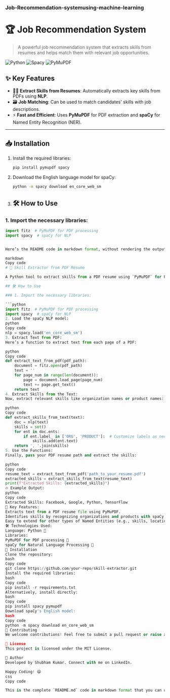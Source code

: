 ### Job-Recommendation-systemusing-machine-learning
# 🏆 **Job Recommendation System** 

> A powerful job recommendation system that extracts skills from resumes and helps match them with relevant job opportunities.

![Python](https://img.shields.io/badge/python-3.8%2B-blue)
![Spacy](https://img.shields.io/badge/spacy-3.0+-green)
![PyMuPDF](https://img.shields.io/badge/pymupdf-1.19.6-orange)

## ✨ **Key Features**
- 🧑‍💻 **Extract Skills from Resumes**: Automatically extracts key skills from PDFs using **NLP**.
- 🗃️ **Job Matching**: Can be used to match candidates' skills with job descriptions.
- ⚡ **Fast and Efficient**: Uses **PyMuPDF** for PDF extraction and **spaCy** for Named Entity Recognition (NER).

---

## 📥 **Installation**

1. Install the required libraries:
   ```bash
   pip install pymupdf spacy
2. Download the English language model for spaCy:
   ```bash
   python -m spacy download en_core_web_sm
3. ## 🛠️ How to Use

### 1. Import the necessary libraries:

```python
import fitz  # PyMuPDF for PDF processing
import spacy  # spaCy for NLP


Here’s the README code in markdown format, without rendering the output, so you can use it directly in your project:

markdown
Copy code
# 🚀 Skill Extractor from PDF Resume

A Python tool to extract skills from a PDF resume using `PyMuPDF` for PDF processing and `spaCy` for Natural Language Processing.

## 🛠️ How to Use

### 1. Import the necessary libraries:

```python
import fitz  # PyMuPDF for PDF processing
import spacy  # spaCy for NLP
2. Load the spaCy NLP model:
python
Copy code
nlp = spacy.load('en_core_web_sm')
3. Extract Text from PDF:
Here’s a function to extract text from each page of a PDF:

python
Copy code
def extract_text_from_pdf(pdf_path):
    document = fitz.open(pdf_path)
    text = ''
    for page_num in range(len(document)):
        page = document.load_page(page_num)
        text += page.get_text()
    return text
4. Extract Skills from the Text:
Now, extract relevant skills like organization names or product names:

python
Copy code
def extract_skills_from_text(text):
    doc = nlp(text)
    skills = set()
    for ent in doc.ents:
        if ent.label_ in ['ORG', 'PRODUCT']:  # Customize labels as needed
            skills.add(ent.text)
    return ', '.join(skills)
5. Use the Functions:
Finally, pass your PDF resume path and extract the skills:

python
Copy code
resume_text = extract_text_from_pdf('path_to_your_resume.pdf')
extracted_skills = extract_skills_from_text(resume_text)
print(f"Extracted Skills: {extracted_skills}")
🔥 Example Output:
python
Copy code
Extracted Skills: Facebook, Google, Python, TensorFlow
🎯 Key Features:
Extracts text from a PDF resume file using PyMuPDF.
Identifies skills by recognizing organizations and products with spaCy.
Easy to extend for other types of Named Entities (e.g., skills, locations).
🛠️ Technologies Used:
Language: Python 🐍
Libraries:
PyMuPDF for PDF processing 📄
spaCy for Natural Language Processing 🤖
📝 Installation
Clone the repository:
bash
Copy code
git clone https://github.com/your-repo/skill-extractor.git
Install the required libraries:
bash
Copy code
pip install -r requirements.txt
Alternatively, install directly:
bash
Copy code
pip install spacy pymupdf
Download spaCy's English model:
bash
Copy code
python -m spacy download en_core_web_sm
🤝 Contributing
We welcome contributions! Feel free to submit a pull request or raise an issue. Let's make this tool even better.

📄 License
This project is licensed under the MIT License.

👤 Author
Developed by Shubham Kumar. Connect with me on LinkedIn.

Happy Coding! 😄
css
Copy code

This is the complete `README.md` code in markdown format that you can use in yo
